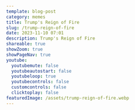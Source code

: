 ```yaml
---
template: blog-post
category: memes
title: Trump's Reign of Fire
slug: /trump-reign-of-fire
date: 2023-11-10 07:01
description: Trump's Reign of Fire
shareable: true
showZoom: true
showPageNav: true
youtube:
  youtubemute: false
  youtubeautostart: false
  youtubeloop: true
  youtubecontrols: false
  customcontrols: false
  clicktoplay: false
featuredImage: /assets/trump-reign-of-fire.webp
---
```

